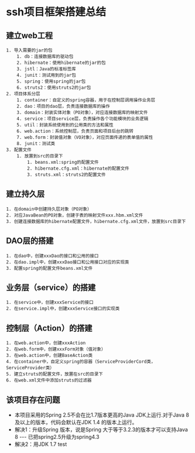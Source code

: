 # ssh项目框架搭建总结

## 建立web工程

	1. 导入需要的jar的包
		1. db：连接数据库的驱动包
		2. hibernate：使用hibernate的jar的包
		3. jstl：Java的标准标签库
		4. junit：测试用到的jar包
		5. spring：使用spring的jar包
		6. struts2：使用struts2的jar包
	2. 项目体系分层
		1. container：自定义的spring容器，用于在控制层调用操作业务层
		2. dao：项目的dao层，负责连接数据库的操作
		3. domain：封装实体对象（PO对象），对应连接数据库的映射文件
		4. service：项目service层，负责操作各个功能模块的业务逻辑
		5. util：封装系统使用到的公用类的方法和属性
		6. web.action：系统控制层，负责页面和项目后台的跳转
		7. web.form：封装值对象（VO对象），对应页面传递的表单值的属性
		8. junit：测试类
	3. 配置文件
		1. 放置到src的目录下
			1. beans.xml:spring的配置文件
			2. hibernate.cfg.xml：hibernate的配置文件
			3. struts.xml：struts2的配置文件
## 建立持久层

	1. 在domain中创建持久层对象（PO对象）
	2. 对应JavaBean的PO对象，创建于表的映射文件xxx.hbm.xml文件
	3. 创建连接数据库的hibernate配置文件，hibernate.cfg.xml文件，放置到src目录下
	
## DAO层的搭建
	1. 在dao中，创建xxxDao的接口和公用的接口
	2. 在dao.impl中，创建xxxDao接口和公用接口对应的实现类
	3. 配置spring的配置文件beans.xml文件
## 业务层（service）的搭建
	1. 在service中，创建xxxService的接口
	2. 在service.impl中，创建xxxService接口的实现类
## 控制层（Action）的搭建
	1. 在web.action中，创建xxxAction
	2. 在web.form中，创建xxxForm对象（值对象）
	3. 在web.action中，创建BaseAction类
	4. 在container中，自定义spring的容器（ServiceProviderCord类，ServiceProvider类）
	5. 建立struts的配置文件，放置在src的目录下
	6. 在web.xml文件中添加struts的过滤器
	
## 该项目存在问题
* 本项目采用的Spring 2.5不会在比1.7版本更高的Java JDK上运行.对于Java 8及以上的版本，代码会默认在JDK 1.4 的版本上运行。
* 解决1：升级Spring 版本，说是Spring 大于等于3.2.3的版本才可以支持Java 8 --- 已把spring2.5升级为spring4.3
* 解决2：用JDK 1.7
test